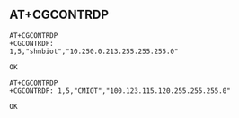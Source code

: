 

## AT+CGCONTRDP 
    AT+CGCONTRDP 
    +CGCONTRDP: 
    1,5,"shnbiot","10.250.0.213.255.255.255.0" 
    
    OK   
    
    AT+CGCONTRDP
    +CGCONTRDP: 1,5,"CMIOT","100.123.115.120.255.255.255.0"

    OK
